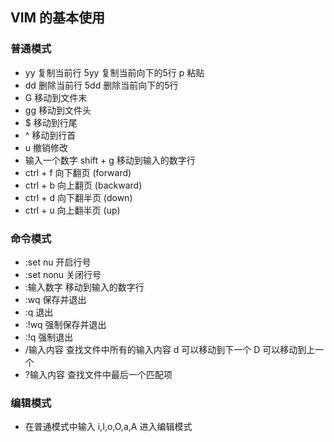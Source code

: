 ## VIM 的基本使用

### 普通模式

- yy 复制当前行 5yy 复制当前向下的5行 p 粘贴
- dd 删除当前行 5dd 删除当前向下的5行
- G 移动到文件末
- gg 移动到文件头
- $ 移动到行尾
- ^ 移动到行首
- u 撤销修改
- 输入一个数字 shift + g 移动到输入的数字行
- ctrl + f 向下翻页 (forward)
- ctrl + b 向上翻页 (backward)
- ctrl + d 向下翻半页 (down)
- ctrl + u 向上翻半页 (up)

### 命令模式

- :set nu 开启行号
- :set nonu 关闭行号
- :输入数字 移动到输入的数字行
- :wq 保存并退出
- :q 退出
- :!wq 强制保存并退出
- :!q 强制退出
- /输入内容 查找文件中所有的输入内容 d 可以移动到下一个 D 可以移动到上一个
- ?输入内容 查找文件中最后一个匹配项

### 编辑模式

- 在普通模式中输入 i,I,o,O,a,A 进入编辑模式

